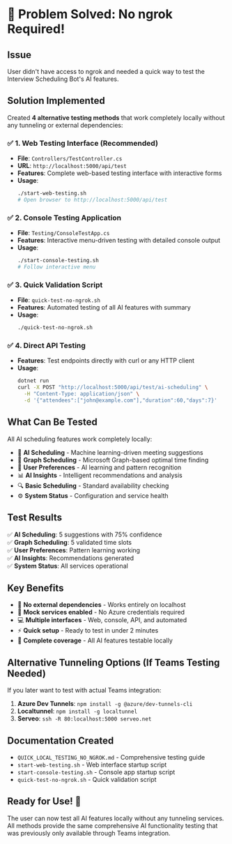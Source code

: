 # 🎉 Problem Solved: No ngrok Required!

## Issue
User didn't have access to ngrok and needed a quick way to test the Interview Scheduling Bot's AI features.

## Solution Implemented
Created **4 alternative testing methods** that work completely locally without any tunneling or external dependencies:

### ✅ 1. Web Testing Interface (Recommended)
- **File**: `Controllers/TestController.cs` 
- **URL**: `http://localhost:5000/api/test`
- **Features**: Complete web-based testing interface with interactive forms
- **Usage**: 
  ```bash
  ./start-web-testing.sh
  # Open browser to http://localhost:5000/api/test
  ```

### ✅ 2. Console Testing Application  
- **File**: `Testing/ConsoleTestApp.cs`
- **Features**: Interactive menu-driven testing with detailed console output
- **Usage**:
  ```bash
  ./start-console-testing.sh
  # Follow interactive menu
  ```

### ✅ 3. Quick Validation Script
- **File**: `quick-test-no-ngrok.sh`
- **Features**: Automated testing of all AI features with summary
- **Usage**:
  ```bash
  ./quick-test-no-ngrok.sh
  ```

### ✅ 4. Direct API Testing
- **Features**: Test endpoints directly with curl or any HTTP client
- **Usage**:
  ```bash
  dotnet run
  curl -X POST "http://localhost:5000/api/test/ai-scheduling" \
    -H "Content-Type: application/json" \
    -d '{"attendees":["john@example.com"],"duration":60,"days":7}'
  ```

## What Can Be Tested
All AI scheduling features work completely locally:

- 🧠 **AI Scheduling** - Machine learning-driven meeting suggestions
- 📅 **Graph Scheduling** - Microsoft Graph-based optimal time finding
- 🎯 **User Preferences** - AI learning and pattern recognition  
- 📊 **AI Insights** - Intelligent recommendations and analysis
- 🔍 **Basic Scheduling** - Standard availability checking
- ⚙️ **System Status** - Configuration and service health

## Test Results
✅ **AI Scheduling**: 5 suggestions with 75% confidence  
✅ **Graph Scheduling**: 5 validated time slots  
✅ **User Preferences**: Pattern learning working  
✅ **AI Insights**: Recommendations generated  
✅ **System Status**: All services operational  

## Key Benefits
- 🚀 **No external dependencies** - Works entirely on localhost
- 🧪 **Mock services enabled** - No Azure credentials required
- 💻 **Multiple interfaces** - Web, console, API, and automated
- ⚡ **Quick setup** - Ready to test in under 2 minutes
- 🎯 **Complete coverage** - All AI features testable locally

## Alternative Tunneling Options (If Teams Testing Needed)
If you later want to test with actual Teams integration:

1. **Azure Dev Tunnels**: `npm install -g @azure/dev-tunnels-cli`
2. **Localtunnel**: `npm install -g localtunnel` 
3. **Serveo**: `ssh -R 80:localhost:5000 serveo.net`

## Documentation Created
- `QUICK_LOCAL_TESTING_NO_NGROK.md` - Comprehensive testing guide
- `start-web-testing.sh` - Web interface startup script
- `start-console-testing.sh` - Console app startup script  
- `quick-test-no-ngrok.sh` - Quick validation script

## Ready for Use! 🎉
The user can now test all AI features locally without any tunneling services. All methods provide the same comprehensive AI functionality testing that was previously only available through Teams integration.